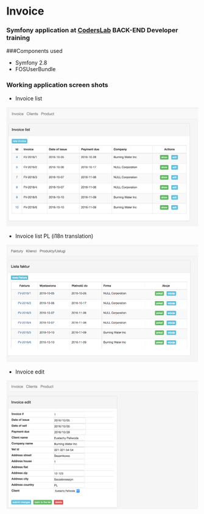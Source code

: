 # Invoice

### **Symfony** application at <a target="_blank" href="http://coderslab.pl">CodersLab</a> **BACK-END Developer** training

###Components used
* Symfony 2.8
* FOSUserBundle

### Working application screen shots

* Invoice list

<img src="web/img/invoice.list.png" width="600">

* Invoice list PL (i18n translation)

<img src="web/img/invoice.list.pl.png" width="600">


* Invoice edit

<img src="web/img/invoice.edit.png" width="600">